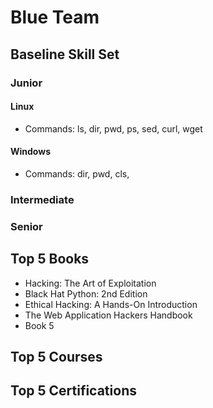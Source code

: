 
# Blue Team

## Baseline Skill Set

### Junior
#### **Linux**
- Commands: ls, dir, pwd, ps, sed, curl, wget

#### **Windows**
- Commands: dir, pwd, cls, 

### Intermediate

### Senior

## Top 5 Books
- Hacking: The Art of Exploitation
- Black Hat Python: 2nd Edition
- Ethical Hacking: A Hands-On Introduction
- The Web Application Hackers Handbook
- Book 5

## Top 5 Courses

## Top 5 Certifications
